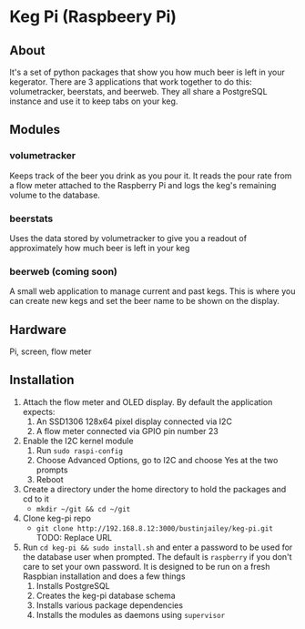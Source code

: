 # Keg Pi (Raspbeery Pi)

## About
It's a set of python packages that show you how much beer is left in your kegerator.  There are 3 applications that work together to do this: volumetracker, beerstats, and beerweb.  They all share a PostgreSQL instance and use it to keep tabs on your keg.

## Modules 
### volumetracker
Keeps track of the beer you drink as you pour it.  It reads the pour rate from a flow meter attached to the Raspberry Pi and logs the keg's remaining volume to the database.

### beerstats
Uses the data stored by volumetracker to give you a readout of approximately how much beer is left in your keg
 
### beerweb (coming soon)
A small web application to manage current and past kegs.  This is where you can create new kegs and set the beer name to be shown on the display.
   
## Hardware
Pi, screen, flow meter

## Installation
1. Attach the flow meter and OLED display.  By default the application expects:
    1. An SSD1306 128x64 pixel display connected via I2C
    2. A flow meter connected via GPIO pin number 23
2. Enable the I2C kernel module
    1. Run `sudo raspi-config`
    2. Choose Advanced Options, go to I2C and choose Yes at the two prompts
    3. Reboot
3. Create a directory under the home directory to hold the packages and cd to it
    - `mkdir ~/git && cd ~/git`
4. Clone keg-pi repo
    - `git clone http://192.168.8.12:3000/bustinjailey/keg-pi.git` TODO: Replace URL
5. Run `cd keg-pi && sudo install.sh` and enter a password to be used for the database user when prompted.  The default is `raspberry` if you don't care to set your own password.  It is designed to be run on a fresh Raspbian installation and does a few things
    1. Installs PostgreSQL
    2. Creates the keg-pi database schema
    3. Installs various package dependencies
    4. Installs the modules as daemons using `supervisor`
